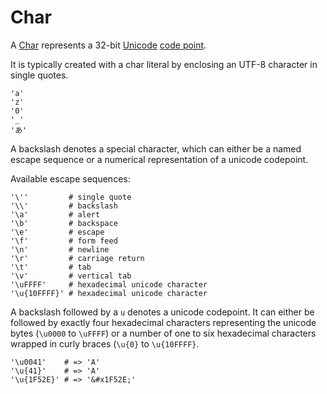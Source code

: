 # Char

A [Char](https://crystal-lang.org/api/latest/Char.html) represents a 32-bit [Unicode](http://en.wikipedia.org/wiki/Unicode) [code point](http://en.wikipedia.org/wiki/Code_point).

It is typically created with a char literal by enclosing an UTF-8 character in single quotes.

```crystal
'a'
'z'
'0'
'_'
'あ'
```

A backslash denotes a special character, which can either be a named escape sequence or a numerical representation of a unicode codepoint.

Available escape sequences:

```crystal
'\''         # single quote
'\\'         # backslash
'\a'         # alert
'\b'         # backspace
'\e'         # escape
'\f'         # form feed
'\n'         # newline
'\r'         # carriage return
'\t'         # tab
'\v'         # vertical tab
'\uFFFF'     # hexadecimal unicode character
'\u{10FFFF}' # hexadecimal unicode character
```

A backslash followed by a `u` denotes a unicode codepoint. It can either be followed by exactly four hexadecimal characters representing the unicode bytes (`\u0000` to `\uFFFF`) or a number of one to six hexadecimal characters wrapped in curly braces (`\u{0}` to `\u{10FFFF}`.

```crystal
'\u0041'    # => 'A'
'\u{41}'    # => 'A'
'\u{1F52E}' # => '&#x1F52E;'
```
